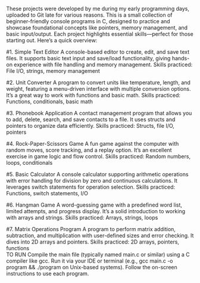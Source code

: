 These projects were developed by me during my early programming days, uploaded to Git late for various reasons. This is a small collection of beginner-friendly console programs in C, designed to practice and showcase foundational concepts like pointers, memory management, and basic input/output. Each project highlights essential skills—perfect for those starting out. Here’s a quick overview:

#1. Simple Text Editor
A console-based editor to create, edit, and save text files. It supports basic text input and save/load functionality, giving hands-on experience with file handling and memory management.
Skills practiced: File I/O, strings, memory management  

#2. Unit Converter
A program to convert units like temperature, length, and weight, featuring a menu-driven interface with multiple conversion options. It’s a great way to work with functions and basic math.
Skills practiced: Functions, conditionals, basic math  

#3. Phonebook Application
A contact management program that allows you to add, delete, search, and save contacts to a file. It uses structs and pointers to organize data efficiently.
Skills practiced: Structs, file I/O, pointers  

#4. Rock-Paper-Scissors Game
A fun game against the computer with random moves, score tracking, and a replay option. It’s an excellent exercise in game logic and flow control.
Skills practiced: Random numbers, loops, conditionals  

#5. Basic Calculator
A console calculator supporting arithmetic operations with error handling for division by zero and continuous calculations. It leverages switch statements for operation selection.
Skills practiced: Functions, switch statements, I/O  

#6. Hangman Game
A word-guessing game with a predefined word list, limited attempts, and progress display. It’s a solid introduction to working with arrays and strings.
Skills practiced: Arrays, strings, loops  

#7. Matrix Operations Program
A program to perform matrix addition, subtraction, and multiplication with user-defined sizes and error checking. It dives into 2D arrays and pointers.
Skills practiced: 2D arrays, pointers, functions  
TO RUN
Compile the main file (typically named main.c or similar) using a C compiler like gcc. Run it via your IDE or terminal (e.g., gcc main.c -o program && ./program on Unix-based systems). Follow the on-screen instructions to use each program.

